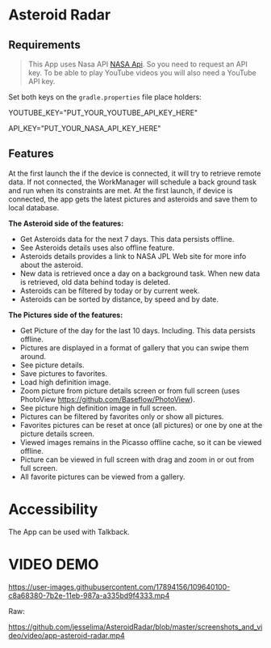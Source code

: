 # Asteroid Radar


## Requirements

> This App uses Nasa API [NASA Api](https://api.nasa.gov/#signUp). So you need to request an API key.
> To be able to play YouTube videos you will also need a YouTube API key.

Set both keys on the ```gradle.properties``` file place holders: 

YOUTUBE_KEY="PUT_YOUR_YOUTUBE_API_KEY_HERE"

API_KEY="PUT_YOUR_NASA_API_KEY_HERE"

## Features

At the first launch the if the device is connected, it will try to retrieve remote data. If not 
connected, the WorkManager will schedule a back ground task and run when its constraints are met. 
At the first launch, if device is connected, the app gets the latest pictures and asteroids and save 
them to local database. 


**The Asteroid side of the features:**

- Get Asteroids data for the next 7 days. This data persists offline.
- See Asteroids details uses also offline feature. 
- Asteroids details provides a link to NASA JPL Web site for more info about the asteroid.
- New data is retrieved once a day on a background task. When new data is retrieved, old data behind 
today is deleted.  
- Asteroids can be filtered by today or by current week.
- Asteroids can be sorted by distance, by speed and by date.

**The Pictures side of the features:**

- Get Picture of the day for the last 10 days. Including. This data persists offline.
- Pictures are displayed in a format of gallery that you can swipe them around. 
- See picture details. 
- Save pictures to favorites.
- Load high definition image.
- Zoom picture from picture details screen or from full screen (uses PhotoView https://github.com/Baseflow/PhotoView).
- See picture high definition image in full screen.
- Pictures can be filtered by favorites only or show all pictures.
- Favorites pictures can be reset at once (all pictures) or one by one at the picture details screen.
- Viewed images remains in the Picasso offline cache, so it can be viewed offline. 
- Picture can be viewed in full screen with drag and zoom in or out from full screen.
- All favorite pictures can be viewed from a gallery.

# Accessibility

The App can be used with Talkback.


# VIDEO DEMO

https://user-images.githubusercontent.com/17894156/109640100-c8a68380-7b2e-11eb-987a-a335bd9f4333.mp4

Raw:

https://github.com/jesselima/AsteroidRadar/blob/master/screenshots_and_video/video/app-asteroid-radar.mp4

